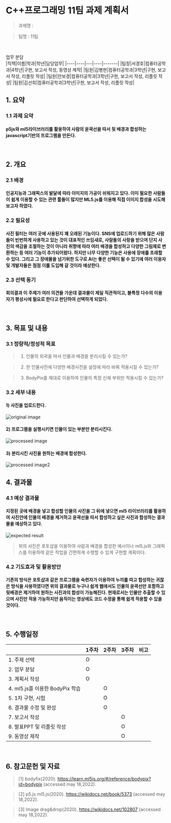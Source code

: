 # C++프로그래밍 11팀 과제 계획서

>과제명 : 

>팀명 : 11팀
<br/>

업무 분담   
|직책|이름|학과|학년|담당업무|
|----|----|---|----|-------|
|팀장|서경호|컴퓨터공학과|4학년|구현, 보고서 작성, 동영상 제작|
|팀원|김병현|컴퓨터공학과|3학년|구현, 보고서 작성, 리플릿 작성|
|팀원|안보경|컴퓨터공학과|3학년|구현, 보고서 작성, 리플릿 작성|
|팀원|김선희|컴퓨터공학과|3학년|구현, 보고서 작성, 리플릿 작성|


## 1. 요약

### 1.1 과제 요약

#### p5js와 ml5라이브러리를 활용하여 사람의 윤곽선을 따서 뒷 배경과 합성하는 javascript기반의 프로그램을 만든다.
<br/>

## 2. 개요

### 2.1 배경

#### 인공지능과 그래픽스의 발달에 따라 이미지의 가공이 쉬워지고 있다. 이미 필요한 사람들이 쉽게 이용할 수 있는 관련 툴들이 많지만 ML5.js를 이용해 직접 이미지 합성을 시도해보고자 하였다.

### 2.2 필요성

#### 사진 필터는 여러 곳에 사용된지 꽤 오래된 기능이다. SNS에 업로드하기 위해 많은 사람들이 빈번하게 사용하고 있는 것이 대표적인 쓰임새로, 사람들의 사랑을 받으며 단지 사진의 색감을 조절하는 것이 아니라 취향에 따라 여러 배경을 합성하고 다양한 그림체로 변환하는 등 여러 기능이 추가되어왔다. 하지만 너무 다양한 기능은 사용에 장애를 초래할 수 있다. 그리고 그 장애물을 넘기위한 도구로 AI는 좋은 선택이 될 수 있기에 여러 이용자 및 개발자들은 점점 이를 도입해 갈 것이라 예상한다.

### 2.3 선택 동기

#### 회의결과 이 주제가 여러 의견들 가운데 결과물이 제일 직관적이고, 불특정 다수의 이용자가 평상시에 필요로 한다고 판단하여 선택하게 되었다.
<br/>

## 3. 목표 및 내용

### 3.1 정량적/정성적 목표

>1) 인물의 외곽을 따서 인물과 배경을 분리시킬 수 있는가?

>2) 한 인물사진에 다양한 배경사진을 설정에 따라 바꿔 적용시킬 수 있는가?

>3) BodyPix를 제대로 이용하여 인물의 특정 신체 부위만 적용시킬 수 있는가?

### 3.2 세부 내용

#### 1) 사진을 업로드한다.
![original image](https://upload.wikimedia.org/wikipedia/commons/thumb/0/09/Harriet_Tubman_c1868-69_%28cropped%29.jpg/220px-Harriet_Tubman_c1868-69_%28cropped%29.jpg)  

#### 2) 프로그램을 실행시키면 인물이 있는 부분만 분리시킨다.
![processed image](https://user-images.githubusercontent.com/50915637/168789131-62db32e8-6ac6-4748-96b7-7181ba453123.PNG)

#### 3) 분리시킨 사진을 원하는 배경에 합성한다.
![processed image2](https://user-images.githubusercontent.com/50915637/168790405-71876bb7-dd02-4fe6-ba14-d1d46aaad387.png)
<br/>

## 4. 결과물

### 4.1 예상 결과물

#### 지정된 곳에 배경을 넣고 합성할 인물의 사진을 그 뒤에 넣으면 ml5 라이브러리를 활용하여 사진안에 인물의 배경을 제거하고 윤곽선을 따서 합성하고 싶은 사진과 합성하는 결과물을 예상하고 있다.

![expected result](https://blog.kakaocdn.net/dn/cAvoaZ/btqugEtGcEE/XW6qr2etS6zM0fni9xHcA1/img.png)
> 위의 사진은 포토샵을 이용하여 사람과 배경을 합성한 예시이나 ml5.js와 그래픽스를 이용하여 같은 작업을 간편하게 수행할 수 있게 구현할 계획이다.

### 4.2 기도효과 및 활용방안

#### 기존의 방식은 포토샵과 같은 프로그램을 숙련자가 이용하여 누끼를 따고 합성하는 귀찮은 방식을 사용하였다면 위의 결과물로 누구나 쉽게 웹에서도 인물의 윤곽선만 포함하고 뒷배경은 제거하여 원하는 사진과의 합성이 가능해진다. 현재로서는 인물만 추출할 수 있으며 사진만 적용 가능하지만 움직이는 영상에도 코드 수정을 통해 쉽게 적용할 수 있을 것이다.
<br/>

## 5. 수행일정

|                              |1주차|2주차|3주차|비고|
|------------------------------|-----|----|-----|----|
|1. 주제 선택                   |  O  |    |     |    |
|2. 업무 분담                   |  O  |    |     |    |
|3. 계획서 작성                 |  O  |    |     |    |
|4. ml5.js를 이용한 BodyPix 학습|     |  O  |    |    |
|5. 1차 구현, 시험              |     |  O  |    |    |
|6. 결과물 수정 및 완성          |    |  O  |     |    |
|7. 보고서 작성                 |     |     | O  |    |
|8. 발표PPT 및 리플릿 작성       |     |    |  O  |    |
|9. 동영상 제작                 |     |     |  O  |    |
<br/>

## 6. 참고문헌 및 자료

> [1] bodyfix(2020). https://learn.ml5js.org/#/reference/bodypix?id=bodypix (accessed may 18,2022).

> [2]  p5.js ml5.js(2020). https://wikidocs.net/book/5373 (accessed may 18,2022).

> [3] Image drag&drop(2020). https://wikidocs.net/102807 (accessed may 18,2022).
